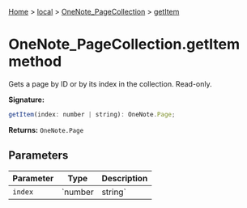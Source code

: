 [Home](./index) &gt; [local](local.md) &gt; [OneNote\_PageCollection](local.onenote_pagecollection.md) &gt; [getItem](local.onenote_pagecollection.getitem.md)

# OneNote\_PageCollection.getItem method

Gets a page by ID or by its index in the collection. Read-only.

**Signature:**
```javascript
getItem(index: number | string): OneNote.Page;
```
**Returns:** `OneNote.Page`

## Parameters

|  Parameter | Type | Description |
|  --- | --- | --- |
|  `index` | `number | string` |  |


